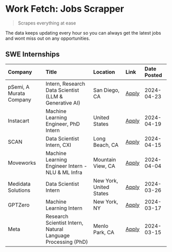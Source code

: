 # Work Fetch: Jobs Scrapper
> Scrapes everything at ease

The data keeps updating every hour so you can always get the latest jobs and wont miss out on any opportunities.

## SWE Internships
<!--START_SECTION:workfetch-->
| Company                 | Title                                                        | Location                | Link                                                                                                                                                                                                                                                                            | Date Posted   |
|:------------------------|:-------------------------------------------------------------|:------------------------|:--------------------------------------------------------------------------------------------------------------------------------------------------------------------------------------------------------------------------------------------------------------------------------|:--------------|
| pSemi, A Murata Company | Intern, Research Data Scientist (LLM & Generative AI)        | San Diego, CA           | [Apply](https://www.linkedin.com/jobs/view/intern-research-data-scientist-llm-generative-ai-at-psemi-a-murata-company-3887074168?position=10&pageNum=0&refId=Zef1iI75sJuE45aPXJ%2BFnA%3D%3D&trackingId=CFCV%2FF4Id7dm7p91RVKloA%3D%3D&trk=public_jobs_jserp-result_search-card) | 2024-04-23    |
| Instacart               | Machine Learning Engineer, PhD Intern                        | United States           | [Apply](https://www.linkedin.com/jobs/view/machine-learning-engineer-phd-intern-at-instacart-3901991739?position=9&pageNum=0&refId=Zef1iI75sJuE45aPXJ%2BFnA%3D%3D&trackingId=gsehY11ufIT8vyHszjQFCA%3D%3D&trk=public_jobs_jserp-result_search-card)                             | 2024-04-19    |
| SCAN                    | Data Scientist Intern, CXI                                   | Long Beach, CA          | [Apply](https://www.linkedin.com/jobs/view/data-scientist-intern-cxi-at-scan-3899690492?position=7&pageNum=0&refId=Zef1iI75sJuE45aPXJ%2BFnA%3D%3D&trackingId=%2B6%2BPuaczP5RWoqO5qY83Zw%3D%3D&trk=public_jobs_jserp-result_search-card)                                         | 2024-04-15    |
| Moveworks               | Machine Learning Engineer Intern - NLU & ML Infra            | Mountain View, CA       | [Apply](https://www.linkedin.com/jobs/view/machine-learning-engineer-intern-nlu-ml-infra-at-moveworks-3885205610?position=8&pageNum=0&refId=Zef1iI75sJuE45aPXJ%2BFnA%3D%3D&trackingId=GEce4h%2Fs%2F1CGtl5JlV7gBA%3D%3D&trk=public_jobs_jserp-result_search-card)                | 2024-04-04    |
| Medidata Solutions      | Data Scientist Intern                                        | New York, United States | [Apply](https://www.linkedin.com/jobs/view/data-scientist-intern-at-medidata-solutions-3810253704?position=4&pageNum=0&refId=Zef1iI75sJuE45aPXJ%2BFnA%3D%3D&trackingId=IbCPDMzLBDUoyWrxaMM6yg%3D%3D&trk=public_jobs_jserp-result_search-card)                                   | 2024-03-26    |
| GPTZero                 | Machine Learning Intern                                      | New York, NY            | [Apply](https://www.linkedin.com/jobs/view/machine-learning-intern-at-gptzero-3860723963?position=2&pageNum=0&refId=Zef1iI75sJuE45aPXJ%2BFnA%3D%3D&trackingId=ymcdExKme9KDmslXr5T49A%3D%3D&trk=public_jobs_jserp-result_search-card)                                            | 2024-03-17    |
| Meta                    | Research Scientist Intern, Natural Language Processing (PhD) | Menlo Park, CA          | [Apply](https://www.linkedin.com/jobs/view/research-scientist-intern-natural-language-processing-phd-at-meta-3858718375?position=6&pageNum=0&refId=Zef1iI75sJuE45aPXJ%2BFnA%3D%3D&trackingId=3OupqcBgWlInUrkN9tYVzQ%3D%3D&trk=public_jobs_jserp-result_search-card)             | 2024-03-15    |
<!--END_SECTION:workfetch-->
